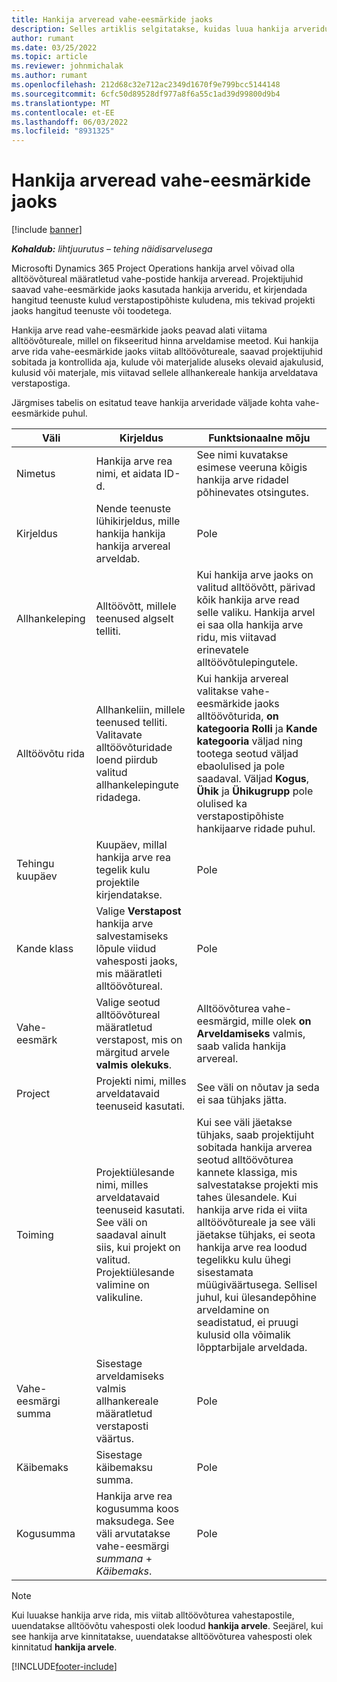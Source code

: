 ```yaml
---
title: Hankija arveread vahe-eesmärkide jaoks
description: Selles artiklis selgitatakse, kuidas luua hankija arveridu allhanke vahe-eesmärkide jaoks.
author: rumant
ms.date: 03/25/2022
ms.topic: article
ms.reviewer: johnmichalak
ms.author: rumant
ms.openlocfilehash: 212d68c32e712ac2349d1670f9e799bcc5144148
ms.sourcegitcommit: 6cfc50d89528df977a8f6a55c1ad39d99800d9b4
ms.translationtype: MT
ms.contentlocale: et-EE
ms.lasthandoff: 06/03/2022
ms.locfileid: "8931325"
---
```

# <a name="vendor-invoice-lines-for-milestones"></a>Hankija arveread vahe-eesmärkide jaoks

[!include [banner](../../includes/dataverse-preview.md)]

_**Kohaldub:** lihtjuurutus – tehing näidisarvelusega_

Microsofti Dynamics 365 Project Operations hankija arvel võivad olla alltöövõtureal määratletud vahe-postide hankija arveread. Projektijuhid saavad vahe-eesmärkide jaoks kasutada hankija arveridu, et kirjendada hangitud teenuste kulud verstapostipõhiste kuludena, mis tekivad projekti jaoks hangitud teenuste või toodetega.

Hankija arve read vahe-eesmärkide jaoks peavad alati viitama alltöövõtureale, millel on fikseeritud hinna arveldamise meetod. Kui hankija arve rida vahe-eesmärkide jaoks viitab alltöövõtureale, saavad projektijuhid sobitada ja kontrollida aja, kulude või materjalide aluseks olevaid ajakulusid, kulusid või materjale, mis viitavad sellele allhankereale hankija arveldatava verstapostiga.

Järgmises tabelis on esitatud teave hankija arveridade väljade kohta vahe-eesmärkide puhul.

| Väli | Kirjeldus | Funktsionaalne mõju |
| --- | --- | --- |
| Nimetus | Hankija arve rea nimi, et aidata ID-d. | See nimi kuvatakse esimese veeruna kõigis hankija arve ridadel põhinevates otsingutes. |
| Kirjeldus | Nende teenuste lühikirjeldus, mille hankija hankija hankija arvereal arveldab. | Pole |
| Allhankeleping | Alltöövõtt, millele teenused algselt telliti. | Kui hankija arve jaoks on valitud alltöövõtt, pärivad kõik hankija arve read selle valiku. Hankija arvel ei saa olla hankija arve ridu, mis viitavad erinevatele alltöövõtulepingutele. |
| Alltöövõtu rida | Allhankeliin, millele teenused telliti. Valitavate alltöövõturidade loend piirdub valitud allhankelepingute ridadega. | Kui hankija arvereal valitakse vahe-eesmärkide jaoks alltöövõturida, **on kategooria Rolli** ja **Kande kategooria** väljad ning tootega seotud väljad ebaolulised ja pole saadaval. Väljad **Kogus**, **Ühik** ja **Ühikugrupp** pole olulised ka verstapostipõhiste hankijaarve ridade puhul. |
| Tehingu kuupäev | Kuupäev, millal hankija arve rea tegelik kulu projektile kirjendatakse. | Pole |
| Kande klass | Valige **Verstapost** hankija arve salvestamiseks lõpule viidud vahesposti jaoks, mis määratleti alltöövõtureal. | Pole |
| Vahe-eesmärk | Valige seotud alltöövõtureal määratletud verstapost, mis on märgitud arvele **valmis olekuks**. | Alltöövõturea vahe-eesmärgid, mille olek **on Arveldamiseks** valmis, saab valida hankija arvereal. |
| Project | Projekti nimi, milles arveldatavaid teenuseid kasutati. | See väli on nõutav ja seda ei saa tühjaks jätta. |
| Toiming | Projektiülesande nimi, milles arveldatavaid teenuseid kasutati. See väli on saadaval ainult siis, kui projekt on valitud. Projektiülesande valimine on valikuline. | Kui see väli jäetakse tühjaks, saab projektijuht sobitada hankija arverea seotud alltöövõturea kannete klassiga, mis salvestatakse projekti mis tahes ülesandele. Kui hankija arve rida ei viita alltöövõtureale ja see väli jäetakse tühjaks, ei seota hankija arve rea loodud tegelikku kulu ühegi sisestamata müügiväärtusega. Sellisel juhul, kui ülesandepõhine arveldamine on seadistatud, ei pruugi kulusid olla võimalik lõpptarbijale arveldada. |
| Vahe-eesmärgi summa | Sisestage arveldamiseks valmis allhankereale määratletud verstaposti väärtus. | Pole |
| Käibemaks | Sisestage käibemaksu summa. | Pole |
| Kogusumma | Hankija arve rea kogusumma koos maksudega. See väli arvutatakse vahe-eesmärgi *summana* + *Käibemaks*. | Pole |

> [!NOTE]
> Kui luuakse hankija arve rida, mis viitab alltöövõturea vahestapostile, uuendatakse alltöövõtu vahesposti olek loodud **hankija arvele**. Seejärel, kui see hankija arve kinnitatakse, uuendatakse alltöövõturea vahesposti olek kinnitatud **hankija arvele**.

[!INCLUDE[footer-include](../../includes/footer-banner.md)]
